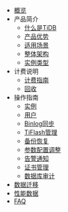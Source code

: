 
* [概览](/tidb/README)
* 产品简介
    * [什么是TiDB](/tidb/introduction/concept)
    * [产品优势](/tidb/introduction/advantages)
    * [适用场景](/tidb/introduction/applications)
    * [整体架构](/tidb/introduction/architecture)
    * [实例类型](/tidb/introduction/instancetype)
* 计费说明 
    * [计费指南](/tidb/fee/price)
    * [回收](/tidb/fee/recycle)
* 操作指南
    * [实例](/tidb/guide/instance)
    * [用户](/tidb/guide/user)
    * [Binlog同步](/tidb/guide/binlog)
    * [TiFlash管理](/tidb/guide/tiflash)
    * [备份恢复](/tidb/guide/backup)
    * [参数配置调整](/tidb/guide/configure)
    * [告警通知](/tidb/guide/monitor)
    * [证书管理](/tidb/guide/ssl)
    * [数据库审计](/tidb/guide/audit)
* [数据迁移](/tidb/migration)  
* [性能数据](/tidb/capacity)     
* [FAQ](/tidb/faq)


    





